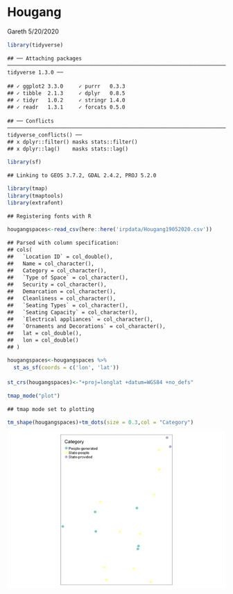 Hougang
================
Gareth
5/20/2020

``` r
library(tidyverse)
```

    ## ── Attaching packages ────────────────────────────────────────────────────────────────────────────────────────────── tidyverse 1.3.0 ──

    ## ✓ ggplot2 3.3.0     ✓ purrr   0.3.3
    ## ✓ tibble  2.1.3     ✓ dplyr   0.8.5
    ## ✓ tidyr   1.0.2     ✓ stringr 1.4.0
    ## ✓ readr   1.3.1     ✓ forcats 0.5.0

    ## ── Conflicts ───────────────────────────────────────────────────────────────────────────────────────────────── tidyverse_conflicts() ──
    ## x dplyr::filter() masks stats::filter()
    ## x dplyr::lag()    masks stats::lag()

``` r
library(sf)
```

    ## Linking to GEOS 3.7.2, GDAL 2.4.2, PROJ 5.2.0

``` r
library(tmap)
library(tmaptools)
library(extrafont)
```

    ## Registering fonts with R

``` r
hougangspaces<-read_csv(here::here('irpdata/Hougang19052020.csv'))
```

    ## Parsed with column specification:
    ## cols(
    ##   `Location ID` = col_double(),
    ##   Name = col_character(),
    ##   Category = col_character(),
    ##   `Type of Space` = col_character(),
    ##   Security = col_character(),
    ##   Demarcation = col_character(),
    ##   Cleanliness = col_character(),
    ##   `Seating Types` = col_character(),
    ##   `Seating Capacity` = col_character(),
    ##   `Electrical appliances` = col_character(),
    ##   `Ornaments and Decorations` = col_character(),
    ##   lat = col_double(),
    ##   lon = col_double()
    ## )

``` r
hougangspaces<-hougangspaces %>% 
  st_as_sf(coords = c('lon', 'lat'))

st_crs(hougangspaces)<-"+proj=longlat +datum=WGS84 +no_defs"
```

``` r
tmap_mode("plot")
```

    ## tmap mode set to plotting

``` r
tm_shape(hougangspaces)+tm_dots(size = 0.3,col = "Category")
```

![](Hougang-Part-1_files/figure-gfm/unnamed-chunk-4-1.png)<!-- -->
